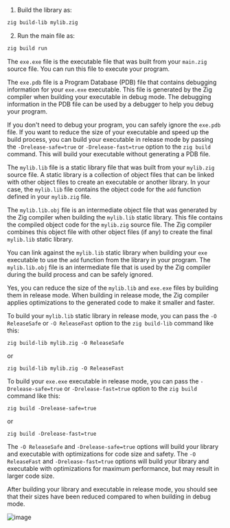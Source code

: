 1. Build the library as:
```bash
zig build-lib mylib.zig
```

2. Run the main file as:
```bash
zig build run
```

The `exe.exe` file is the executable file that was built from your `main.zig` source file. You can run this file to execute your program.

The `exe.pdb` file is a Program Database (PDB) file that contains debugging information for your `exe.exe` executable. This file is generated by the Zig compiler when building your executable in debug mode. The debugging information in the PDB file can be used by a debugger to help you debug your program.

If you don't need to debug your program, you can safely ignore the `exe.pdb` file. If you want to reduce the size of your executable and speed up the build process, you can build your executable in release mode by passing the `-Drelease-safe=true` or `-Drelease-fast=true` option to the `zig build` command. This will build your executable without generating a PDB file.

The `mylib.lib` file is a static library file that was built from your `mylib.zig` source file. A static library is a collection of object files that can be linked with other object files to create an executable or another library. In your case, the `mylib.lib` file contains the object code for the `add` function defined in your `mylib.zig` file.

The `mylib.lib.obj` file is an intermediate object file that was generated by the Zig compiler when building the `mylib.lib` static library. This file contains the compiled object code for the `mylib.zig` source file. The Zig compiler combines this object file with other object files (if any) to create the final `mylib.lib` static library.

You can link against the `mylib.lib` static library when building your `exe` executable to use the `add` function from the library in your program. The `mylib.lib.obj` file is an intermediate file that is used by the Zig compiler during the build process and can be safely ignored.

Yes, you can reduce the size of the `mylib.lib` and `exe.exe` files by building them in release mode. When building in release mode, the Zig compiler applies optimizations to the generated code to make it smaller and faster.

To build your `mylib.lib` static library in release mode, you can pass the `-O ReleaseSafe` or `-O ReleaseFast` option to the `zig build-lib` command like this:
```
zig build-lib mylib.zig -O ReleaseSafe
```
or
```
zig build-lib mylib.zig -O ReleaseFast
```

To build your `exe.exe` executable in release mode, you can pass the `-Drelease-safe=true` or `-Drelease-fast=true` option to the `zig build` command like this:
```
zig build -Drelease-safe=true
```
or
```
zig build -Drelease-fast=true
```

The `-O ReleaseSafe` and `-Drelease-safe=true` options will build your library and executable with optimizations for code size and safety. The `-O ReleaseFast` and `-Drelease-fast=true` options will build your library and executable with optimizations for maximum performance, but may result in larger code size.

After building your library and executable in release mode, you should see that their sizes have been reduced compared to when building in debug mode.

![image](https://github.com/hajsf/zig_trial/assets/98168280/e33d336c-a6eb-4f2b-9087-a407b1c079af)

